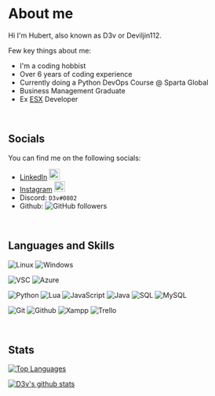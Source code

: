 # About me

Hi I'm Hubert, also known as D3v or Deviljin112.
<br />

Few key things about me:

- I'm a coding hobbist
- Over 6 years of coding experience
- Currently doing a Python DevOps Course @ Sparta Global
- Business Management Graduate
- Ex [ESX](https://github.com/esx-framework) Developer

<br />

## Socials

You can find me on the following socials:

- [LinkedIn](https://www.linkedin.com/in/hubert-swic/) <img alt="HubertSwic | LinkedIn" width="22px" src="https://cdn.jsdelivr.net/npm/simple-icons@v3/icons/linkedin.svg" />
- [Instagram](https://www.instagram.com/deviljin112/) <img alt="Deviljin112 | Instagram" width="22px" src="https://cdn.jsdelivr.net/npm/simple-icons@v3/icons/instagram.svg" />
- Discord: `D3v#0802`
- Github: ![GitHub followers](https://img.shields.io/github/followers/deviljin112?label=Followers&style=flat-square)

<br />

## Languages and Skills

![Linux](https://img.shields.io/badge/OS-Ubuntu-yellow?style=flat-square&logo=ubuntu) ![Windows](https://img.shields.io/badge/OS-Win10-yellow?style=flat-square&logo=windows)

![VSC](https://img.shields.io/badge/Editor-VSC-yellow?style=flat-square&logo=visual-studio-code) ![Azure](https://img.shields.io/badge/Editor-Azure-yellow?style=flat-square&logo=microsoft-azure)

![Python](https://img.shields.io/badge/Code-Python-yellow?style=flat-square&logo=python) ![Lua](https://img.shields.io/badge/Code-Lua-yellow?style=flat-square&logo=lua) ![JavaScript](https://img.shields.io/badge/Code-JavaScript-yellow?style=flat-square&logo=javascript) ![Java](https://img.shields.io/badge/Code-Java-yellow?style=flat-square&logo=java) ![SQL](https://img.shields.io/badge/Code-MSSQL-yellow?style=flat-square&logo=Microsoft-SQL-Server) ![MySQL](https://img.shields.io/badge/Code-MySQL-yellow?style=flat-square&logo=MySQL)

![Git](https://img.shields.io/badge/Tools-Git-yellow?style=flat-square&logo=git) ![Github](https://img.shields.io/badge/Tools-Github-yellow?style=flat-square&logo=github) ![Xampp](https://img.shields.io/badge/Tools-XAMPP-yellow?style=flat-square&logo=xampp) ![Trello](https://img.shields.io/badge/Tools-trello-yellow?style=flat-square&logo=trello)

<br />

## Stats

[![Top Languages](https://github-readme-stats.vercel.app/api/top-langs/?username=deviljin112&theme=tokyonight&layout=compact)](https://github.com/anuraghazra/github-readme-stats)

[![D3v's github stats](https://github-readme-stats.vercel.app/api?username=deviljin112&theme=tokyonight)](https://github.com/anuraghazra/github-readme-stats)
